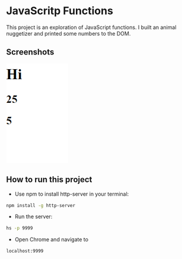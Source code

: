 # JavaScritp Functions

This project is an exploration of JavaScript functions. I built an animal nuggetizer and printed some numbers to the DOM. 

## Screenshots 
![mains screenshot](./screenshots/js-functions-main.PNG)

## How to run this project
* Use npm to install http-server in your terminal:
```sh
npm install -g http-server
```
* Run the server:
```sh
hs -p 9999
```
* Open Chrome and navigate to 
```
localhost:9999
```














